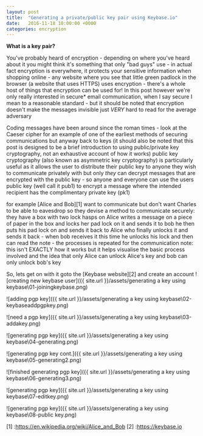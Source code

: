```yaml
---
layout: post
title:  "Generating a private/public key pair using Keybase.io"
date:   2016-11-18 10:00:00 +0000
categories: encryption
---
```


__What is a key pair?__

You've probably heard of encryption - depending on where you've heard about it you might think it's something that only "bad guys" use - in actual fact encryption is everywhere, it protects your sensitive information when shopping online - any website where you see that little green padlock in the browser (a website that uses HTTPS) uses encryption - there's a whole host of things that encryption can be used for!
In this post however we're only really interested in secure* email communication, when I say secure I mean to a reasonable standard - but it should be noted that encryption doesn't make the messages invisible just *VERY* hard to read for the average adversary

Coding messages have been around since the roman times - look at the Caeser cipher for an example of one of the earliest methods of securing communications
but anyway back to keys (it should also be noted that this post is designed to be a brief introduction to using public/private key cryptography, not an exhaustive account of how it works) public key cryptography (also known as asymmetric key cryptography) is particularly useful as it allows the user to distribute their public key to anyone they wish to communicate privately with but only _they_ can decrypt messages that are encrypted with the public key - so anyone and everyone can use the users public key (well call it pub1) to encrypt a message where the intended recipient has the complimentary private key (pk1)

for example [Alice and Bob][1] want to communicate but don't want Charles to be able to eavesdrop
so they devise a method to communicate securely:
they have a box with two lock hasps on Alice writes a message on a piece of paper in the box and locks her pad lock on it and sends it to bob
he then puts his pad lock on and sends it back to Alice who finally unlocks it and sends it back - when bob receives it this time he unlocks his lock and then can read the note - the processes is repeated for the communication
 note: this isn't EXACTLY how it works but it helps visualise the basic process involved and the idea that only Alice can unlock Alice's key and bob can only unlock bob's key

So, lets get on with it goto the [Keybase website][2]
and create an account
![creating new keybase user]({{ site.url }}/assets/generating a key using keybase\01-joiningkeybase.png)

![adding pgp key]({{ site.url }}/assets/generating a key using keybase\02-keybaseaddpgpkey.png)

![need a pgp key]({{ site.url }}/assets/generating a key using keybase\03-addakey.png)

![generating pgp key]({{ site.url }}/assets/generating a key using keybase\04-generating.png)

![generating pgp key cont.]({{ site.url }}/assets/generating a key using keybase\05-generating2.png)

![finished generating pgp key]({{ site.url }}/assets/generating a key using keybase\06-generating3.png)

![generating pgp key]({{ site.url }}/assets/generating a key using keybase\07-editkey.png)

![generating pgp key]({{ site.url }}/assets/generating a key using keybase\08-public key.png)


[1] :https://en.wikipedia.org/wiki/Alice_and_Bob
[2] :https://keybase.io
